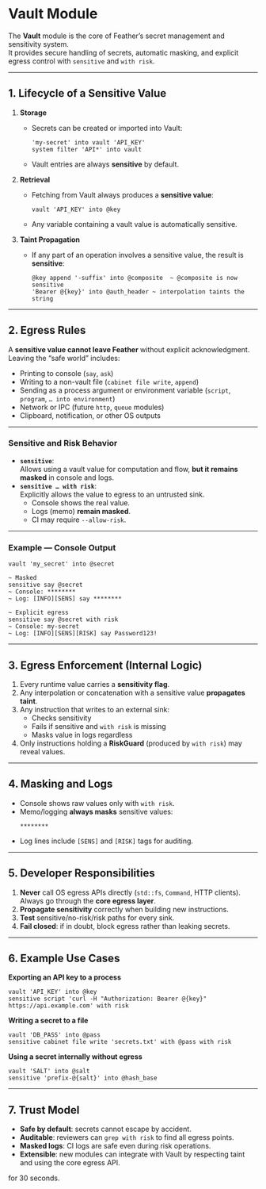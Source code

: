 # Vault Module

The **Vault** module is the core of Feather’s secret management and sensitivity system.  
It provides secure handling of secrets, automatic masking, and explicit egress control with `sensitive` and `with risk`.

---

## 1. Lifecycle of a Sensitive Value

1. **Storage**

   - Secrets can be created or imported into Vault:
     ```sky
     'my-secret' into vault 'API_KEY'
     system filter 'API*' into vault
     ```
   - Vault entries are always **sensitive** by default.

2. **Retrieval**

   - Fetching from Vault always produces a **sensitive value**:
     ```sky
     vault 'API_KEY' into @key
     ```
   - Any variable containing a vault value is automatically sensitive.

3. **Taint Propagation**
   - If any part of an operation involves a sensitive value, the result is **sensitive**:
     ```sky
     @key append '-suffix' into @composite  ~ @composite is now sensitive
     'Bearer @{key}' into @auth_header ~ interpolation taints the string
     ```

---

## 2. Egress Rules

A **sensitive value cannot leave Feather** without explicit acknowledgment.  
Leaving the “safe world” includes:

- Printing to console (`say`, `ask`)
- Writing to a non-vault file (`cabinet file write`, `append`)
- Sending as a process argument or environment variable (`script`, `program`, `… into environment`)
- Network or IPC (future `http`, `queue` modules)
- Clipboard, notification, or other OS outputs

---

### Sensitive and Risk Behavior

- **`sensitive`**:  
  Allows using a vault value for computation and flow, **but it remains masked** in console and logs.
- **`sensitive … with risk`**:  
  Explicitly allows the value to egress to an untrusted sink.
  - Console shows the real value.
  - Logs (memo) **remain masked**.
  - CI may require `--allow-risk`.

---

### Example — Console Output

```sky
vault 'my_secret' into @secret

~ Masked
sensitive say @secret
~ Console: ********
~ Log: [INFO][SENS] say ********

~ Explicit egress
sensitive say @secret with risk
~ Console: my-secret
~ Log: [INFO][SENS][RISK] say Password123!
```

---

## 3. Egress Enforcement (Internal Logic)

1. Every runtime value carries a **sensitivity flag**.
2. Any interpolation or concatenation with a sensitive value **propagates taint**.
3. Any instruction that writes to an external sink:
   - Checks sensitivity
   - Fails if sensitive and `with risk` is missing
   - Masks value in logs regardless
4. Only instructions holding a **RiskGuard** (produced by `with risk`) may reveal values.

---

## 4. Masking and Logs

- Console shows raw values only with `with risk`.
- Memo/logging **always masks** sensitive values:
  ```
  ********
  ```
- Log lines include `[SENS]` and `[RISK]` tags for auditing.

---

## 5. Developer Responsibilities

1. **Never** call OS egress APIs directly (`std::fs`, `Command`, HTTP clients).  
   Always go through the **core egress layer**.
2. **Propagate sensitivity** correctly when building new instructions.
3. **Test** sensitive/no-risk/risk paths for every sink.
4. **Fail closed**: if in doubt, block egress rather than leaking secrets.

---

## 6. Example Use Cases

**Exporting an API key to a process**

```sky
vault 'API_KEY' into @key
sensitive script 'curl -H "Authorization: Bearer @{key}" https://api.example.com' with risk
```

**Writing a secret to a file**

```sky
vault 'DB_PASS' into @pass
sensitive cabinet file write 'secrets.txt' with @pass with risk
```

**Using a secret internally without egress**

```sky
vault 'SALT' into @salt
sensitive 'prefix-@{salt}' into @hash_base
```

---

## 7. Trust Model

- **Safe by default**: secrets cannot escape by accident.
- **Auditable**: reviewers can `grep with risk` to find all egress points.
- **Masked logs**: CI logs are safe even during risk operations.
- **Extensible**: new modules can integrate with Vault by respecting taint and using the core egress API.

for 30 seconds.
